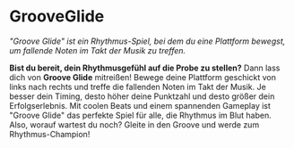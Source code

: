 # GrooveGlide

*"Groove Glide" ist ein Rhythmus-Spiel, bei dem du eine Plattform bewegst, um fallende Noten im Takt der Musik zu treffen.*

**Bist du bereit, dein Rhythmusgefühl auf die Probe zu stellen?** Dann lass dich von **Groove Glide** mitreißen! Bewege deine Plattform geschickt von links nach rechts und treffe die fallenden Noten im Takt der Musik. Je besser dein Timing, desto höher deine Punktzahl und desto größer dein Erfolgserlebnis. Mit coolen Beats und einem spannenden Gameplay ist "Groove Glide" das perfekte Spiel für alle, die Rhythmus im Blut haben. Also, worauf wartest du noch? Gleite in den Groove und werde zum Rhythmus-Champion!
